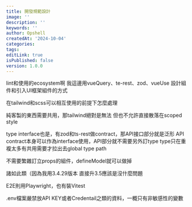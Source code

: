 ```yaml
---
title: 開發規範設計
image: ''
description: ''
keywords: ''
author: Opshell
createdAt: '2024-10-04'
categories: 
tags: 
editLink: true
isPublished: false
version: 1.0.0
---
```

lint和使用的ecosystem啊
我這邊用vueQuery、te-rest、zod、vueUse
設計組件和引入UI框架組件的方式

在tailwind和scss可以相互使用的前提下怎麼處理

純客製的東西需要共用，那tailwind絕對是無法
但也不允許直接散落在scoped style

type interface也是，有zod和ts-rest做contract，那API接口部分就是泛形
API contract本身可以作為interface使用，API部分就不需要另外訂type
type只在重複太多有共用需要才拉出去global type path

不需要繁雜訂立props的組件，defineModel就可以做掉

諸如此類（因為我用3.4.29版本
直接升3.5應該是沒什麼問題

E2E則用Playwright，也有裝Vitest

.env檔案嚴禁放API KEY或者Credentail之類的資料，一概只有非敏感性的變數
